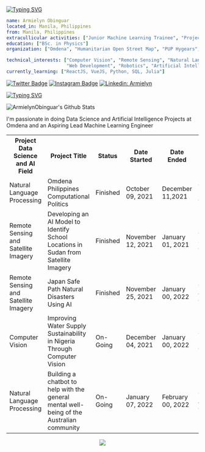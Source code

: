 

[![Typing SVG](https://readme-typing-svg.herokuapp.com?color=%2336BCF7&size=26&vCenter=true&lines=Hello+there!+)](https://git.io/typing-svg)


```yaml
name: Armielyn Obinguar
located_in: Manila, Philippines
from: Manila, Philippines
extracullicular activities: ["Junior Machine Learning Trainee", "Project Collaborator", "OSM Champion Community Project Leader Trainee"] 
education: ["BSc. in Physics"]
organization: ["Omdena", "Humanitarian Open Street Map", "PUP Hygears", "Smart CT+BNHR"

technical_interests: ["Computer Vision", "Remote Sensing", "Natural Language Processing", 
                      "Web Development", "Robotics", "Artificial Intelligence and Data Science" ]
currently_learning: ["ReactJS, VueJS, Python, SQL, Julia"]


```

       
 [![Twitter Badge](https://img.shields.io/badge/-@ArmlynObngr-1ca0f1?style=flat-square&labelColor=1ca0f1&logo=twitter&logoColor=white&link=https://twitter.com/ArmlynObngr)](https://twitter.com/ArmlynObngr)  [![Instagram Badge](https://img.shields.io/badge/-@aemytech-D7008A?style=flat-square&labelColor=D7008A&logo=Instagram&logoColor=white&link=https://www.instagram.com/aemytech/)](https://www.instagram.com/aemytech/)
[![Linkedin: Armielyn](https://img.shields.io/badge/-Armielyn-blue?style=flat-square&logo=Linkedin&logoColor=white&link=https://www.linkedin.com/in/armielyn-obinguar-9229561b0/)](https://www.linkedin.com/in/armielyn-obinguar-9229561b0/)
    
[![Typing SVG](https://readme-typing-svg.herokuapp.com?color=%2336BCF7&size=26&vCenter=true&lines=Check+out+and+see+my+projects+so+far)](https://git.io/typing-svg) 

<img align="center" src="https://github-readme-stats.vercel.app/api?username=ArmielynObinguar&include_all_commits=true&count_private=true&show_icons=true&line_height=20&title_color=7A7ADB&icon_color=2234AE&text_color=D3D3D3&bg_color=0,000000,130F40" alt="ArmielynObinguar's Github Stats">

<p> I'm passionate in doing Data Science and Artificial Intelligence Projects at Omdena and an Aspiring Lead Machine Learning Engineer </a>

<table>
  <tr>
    <th>Project Data Science and AI Field</th>
    <th>Project Title</th>
    <th>Status</th>
    <th>Date Started</th>
    <th>Date Ended</th>
    <th>Omdena Chatper</th>
    
  </tr>
  <tr>
    <td>Natural Language Processing </td>
    <td> Omdena Philippines Computational Politics </td>
    <td>Finished</td>
    <td>October 09, 2021 </td>
    <td>December 11,2021</th>
    <td>Omdena Philippines Chapter </th>
  </tr>
  <tr>
    <td>Remote Sensing and Satellite Imagery</td>
    <td>Developing an AI Model to Identify School Locations in Sudan from Satellite Imagery</td>
    <td>Finished</td>
    <td>November 12, 2021 </td>
    <td>January 01, 2021</th>
      <td>Omdena Sudan Chapter </th>
  </tr>
   <td>Remote Sensing and Satellite Imagery</td>
    <td>Japan Safe Path Natural Disasters Using AI</td>
    <td>Finished</td>
    <td>November 25, 2021 </td>
    <td>January 00, 2022</th>
    <td>Omdena Japan Chapter </th>
  </tr>
   </tr>
   <td>Computer Vision</td>
    <td>Improving Water Supply Sustainability in Nigeria Through Computer Vision</td>
    <td>On-Going</td>
    <td>December 04, 2021 </td>
    <td>January 00, 2022</th>
    <td>Omdena Nigeria Chapter  </th>
  </tr>
   <tr>
   <td>Natural Language Processing</td>
    <td>Building a chatbot to help with the general mental well-being of the Australian community</td>
    <td>On-Going</td>
    <td>January 07, 2022</td>
    <td>February 00, 2022</th>
    <td>Omdena Australia Chapter  </th>
  </tr>
</table>



<p align="center">
  <img src="https://capsule-render.vercel.app/api?type=waving&color=gradient&height=60&section=footer"/>
</p>




